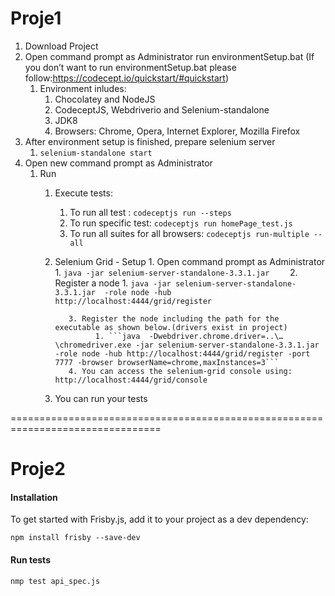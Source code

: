 
# Proje1 #
 1. Download Project
 2. Open command prompt as Administrator run environmentSetup.bat (If you don’t want to run environmentSetup.bat 
please follow:https://codecept.io/quickstart/#quickstart)
    1. Environment inludes:
        1. Chocolatey and NodeJS
        2. CodeceptJS, Webdriverio and Selenium-standalone
        3. JDK8
        4. Browsers: Chrome, Opera, Internet Explorer, Mozilla Firefox
3. After environment setup is finished, prepare selenium server 
     1. ``` selenium-standalone start ```
4. Open new command prompt as Administrator
     1. Run 
        1. Execute tests:
             1. To run all test : ``` codeceptjs run --steps     ```
             2. To run specific test: ``` codeceptjs run homePage_test.js     ```
             3. To run all suites for all browsers: ``` codeceptjs run-multiple --all  ```
        2. Selenium Grid - Setup
                  1. Open command prompt as Administrator
                       1. ``` java -jar selenium-server-standalone-3.3.1.jar     ```
                  2. Register a node
                       1. ```java -jar selenium-server-standalone-3.3.1.jar  -role node -hub http://localhost:4444/grid/register```
                       
                  3. Register the node including the path for the executable as shown below.(drivers exist in project)
                        1. ```java  -Dwebdriver.chrome.driver=..\…\chromedriver.exe -jar selenium-server-standalone-3.3.1.jar -role node -hub http://localhost:4444/grid/register -port 7777 -browser browserName=chrome,maxInstances=3``` 
                  4. You can access the selenium-grid console using: http://localhost:4444/grid/console     
		  5. You can run your tests

================================================================================

# Proje2 #

#### Installation ####

To get started with Frisby.js, add it to your project as a dev dependency:

```npm install frisby --save-dev```

#### Run tests ####

```nmp test api_spec.js```

